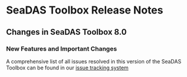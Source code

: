 SeaDAS Toolbox Release Notes
================================

Changes in SeaDAS Toolbox 8.0
--------------------

### New Features and Important Changes


A comprehensive list of all issues resolved in this version of the SeaDAS Toolbox can be found in our 
[issue tracking system](https://bugs.earthdata.nasa.gov/browse/OBDAACPM-1098?filter=-1)